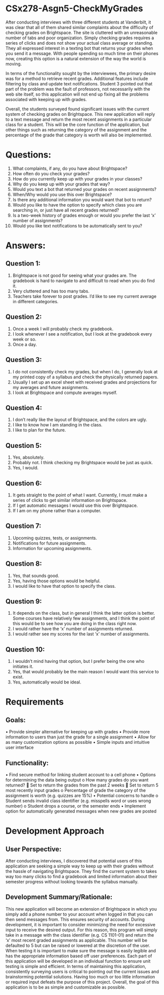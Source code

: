 # CSx278-Asgn5-CheckMyGrades

After conducting interviews with three different students at Vanderbilt, it was clear that all of them shared similar complaints about the difficulty of checking grades on Brightspace. The site is cluttered with an unreasonable number of tabs and poor organization. Simply checking grades requires a series of clicks and does not show your actual class average or standing. They all expressed interest in a texting bot that returns your grades when you send it a message. With people spending so much time on their phones now, creating this option is a natural extension of the way the world is moving. 

In terms of the functionality sought by the interviewees, the primary desire was for a method to retrieve recent grades. Additional features include filtering by class and update text notifications. Student 3 pointed out that part of the problem was the fault of professors, not necessarily with the web site itself, so this application will not end up fixing all the problems associated with keeping up with grades.

Overall, the students surveyed found significant issues with the current system of checking grades on Brightspace. This new application will reply to a text message and return the most recent assignments in a particular class for a student. This will be the core function of the application, but other things such as returning the category of the assignment and the percentage of the grade that category is worth will also be implemented. 


# Questions:
1. What complaints, if any, do you have about Brightspace? 
2. How often do you check your grades?
3. How do you currently keep up with your grades in your classes?
4. Why do you keep up with your grades that way?
5. Would you text a bot that returned your grades on recent assignments?
6. When/Why would you use this over Brightspace?
7. Is there any additional information you would want that bot to return?
8. Would you like to have the option to specify which class you are searching in, or just have all recent grades returned?
9. Is a two-week history of grades enough or would you prefer the last ‘x’ number of assignments?
10. Would you like text notifications to be automatically sent to you?

# Answers:

## Question 1:
1. Brightspace is not good for seeing what your grades are. The gradebook is hard to navigate to and difficult to read when you do find it.
2. Very cluttered and has too many tabs.
3. Teachers take forever to post grades. I’d like to see my current average in different categories.


## Question 2:
1. Once a week I will probably check my gradebook.
2. I look whenever I see a notification, but I look at the gradebook every week or so.
3. Once a day.


## Question 3:
1. I do not consistently check my grades, but when I do, I generally look at my printed copy of a syllabus and check the physically returned papers.
2. Usually I set up an excel sheet with received grades and projections for my averages and future assignments.
3. I look at Brightspace and compute averages myself.


## Question 4:
1. I don’t really like the layout of Brightspace, and the colors are ugly.
2. I like to know how I am standing in the class.
3. I like to plan for the future.


## Question 5:
1. Yes, absolutely.
2. Probably not. I think checking my Brightspace would be just as quick.
3. Yes, I would.


## Question 6:
1. It gets straight to the point of what I want. Currently, I must make a series of clicks to get similar information on Brightspace.
2. If I get automatic messages I would use this over Brightspace.
3. If I am on my phone rather than a computer.


## Question 7:
1. Upcoming quizzes, tests, or assignments.
2. Notifications for future assignments.
3. Information for upcoming assignments.


## Question 8:
1. Yes, that sounds good.
2. Yes, having those options would be helpful.
3. I would like to have that option to specify the class.


## Question 9:
1. It depends on the class, but in general I think the latter option is better. Some courses have relatively few assignments, and I think the point of this would be to see how you are doing in the class right now.
2. I would rather have the ‘x’ number of assignments returned.
3. I would rather see my scores for the last ‘x’ number of assignments.


## Question 10:
1. I wouldn’t mind having that option, but I prefer being the one who initiates it.
2. Yes, that would probably be the main reason I would want this service to exist.
3. Yes, automatically would be ideal.

# Requirements

## Goals:
•	Provide simpler alternative for keeping up with grades
•	Provide more information to users than just the grade for a single assignment
•	Allow for as many customization options as possible
•	Simple inputs and intuitive user interface
	
## Functionality:
•	Find secure method for linking student account to a cell phone
•	Options for determining the data being output
o	How many grades do you want returned?
	Set to return the grades from the past 2 weeks
	Set to return 5 most recently input grades
o	Percentage of grade the category of the assignment is worth (e.g. quizzes are 15%)
•	Potential concerns to handle
o	Student sends invalid class identifier (e.g. misspells word or uses wrong number)
o	Student drops a course, or the semester ends
•	Implement option for automatically generated messages when new grades are posted

# Development Approach

## User Perspective:
After conducting interviews, I discovered that potential users of this application are seeking a simple way to keep up with their grades without the hassle of navigating Brightspace. They find the current system to takes way too many clicks to find a gradebook and limited information about their semester progress without looking towards the syllabus manually.

## Development Summary/Rationale:
This new application will become an extension of Brightspace in which you simply add a phone number to your account when logged in that you can then send messages from. This ensures security of accounts. During development, it is important to consider minimizing the need for excessive input to receive the desired output. For this reason, this program will simply take in a message with the class identifier (e.g. CS 1101-01) and return the ‘x’ most recent graded assignments as applicable. This number will be defaulted to 5 but can be raised or lowered at the discretion of the user. When testing it is important to make sure the message is easily legible and has the appropriate information based off user preferences. Each part of this application will be developed in an individual function to ensure unit testing is simple and efficient. In terms of maintaining this application, consistently surveying users is critical to pointing out the current issues and brainstorming potential solutions. Having too much or too little information or required input defeats the purpose of this project. Overall, the goal of this application is to be as simple and customizable as possible.


